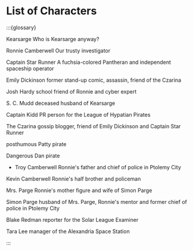 # List of Characters #

:::{glossary}

Kearsarge
	Who is Kearsarge anyway?

Ronnie Camberwell
	Our trusty investigator

Captain Star Runner
	A fuchsia-colored Pantheran and independent spaceship operator

Emily Dickinson
	former stand-up comic, assassin, friend of the Czarina

Josh Hardy
	school friend of Ronnie and cyber expert

S. C. Mudd
	deceased husband of Kearsarge

Captain Kidd
	PR person for the League of Hypatian Pirates


The Czarina
	gossip blogger, friend of Emily Dickinson and Captain Star Runner


posthumous Patty
	pirate

Dangerous Dan
	pirate

- Troy Camberwell
  Ronnie's father and chief of police in Ptolemy City

Kevin Camberwell
	Ronnie's half brother and policeman

Mrs. Parge
	Ronnie's mother figure and wife of Simon Parge

Simon Parge
	husband of Mrs. Parge, Ronnie's mentor and former chief of police
	in Ptolemy City

Blake Redman
	reporter for the Solar League Examiner

Tara Lee
	manager of the Alexandria Space Station

:::

